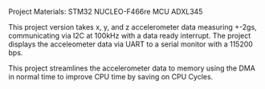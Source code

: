 Project Materials:
STM32 NUCLEO-F466re MCU
ADXL345

This project version takes x, y, and z accelerometer data measuring +-2gs, communicating via I2C at 100kHz with a data ready interrupt. 
The project displays the acceleometer data via UART to a serial monitor with a 115200 bps. 

This project streamlines the accelerometer data to memory using the DMA in normal time to improve CPU time by saving on CPU Cycles.
